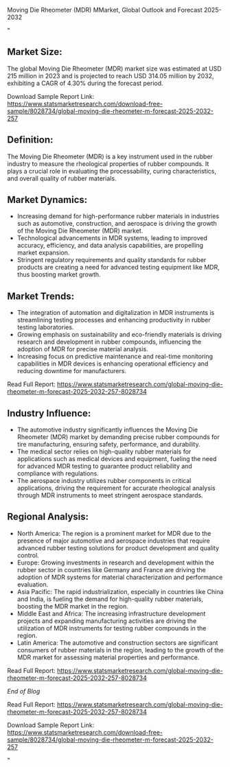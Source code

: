 Moving Die Rheometer (MDR) MMarket, Global Outlook and Forecast 2025-2032

"<html>
<h2>Market Size:</h2>
<p>The global Moving Die Rheometer (MDR) market size was estimated at USD 215 million in 2023 and is projected to reach USD 314.05 million by 2032, exhibiting a CAGR of 4.30% during the forecast period.</p>
<p>Download Sample Report Link: <a href='https://www.statsmarketresearch.com/download-free-sample/8028734/global-moving-die-rheometer-m-forecast-2025-2032-257'>https://www.statsmarketresearch.com/download-free-sample/8028734/global-moving-die-rheometer-m-forecast-2025-2032-257</a> </p>
  
<h2>Definition:</h2>
<p>The Moving Die Rheometer (MDR) is a key instrument used in the rubber industry to measure the rheological properties of rubber compounds. It plays a crucial role in evaluating the processability, curing characteristics, and overall quality of rubber materials.</p>

<h2>Market Dynamics:</h2>
<ul>
  <li>Increasing demand for high-performance rubber materials in industries such as automotive, construction, and aerospace is driving the growth of the Moving Die Rheometer (MDR) market.</li>
  <li>Technological advancements in MDR systems, leading to improved accuracy, efficiency, and data analysis capabilities, are propelling market expansion.</li>
  <li>Stringent regulatory requirements and quality standards for rubber products are creating a need for advanced testing equipment like MDR, thus boosting market growth.</li>
</ul>

<h2>Market Trends:</h2>
<ul>
  <li>The integration of automation and digitalization in MDR instruments is streamlining testing processes and enhancing productivity in rubber testing laboratories.</li>
  <li>Growing emphasis on sustainability and eco-friendly materials is driving research and development in rubber compounds, influencing the adoption of MDR for precise material analysis.</li>
  <li>Increasing focus on predictive maintenance and real-time monitoring capabilities in MDR devices is enhancing operational efficiency and reducing downtime for manufacturers.</li>
</ul>
<p>Read Full Report: <a href='https://www.statsmarketresearch.com/global-moving-die-rheometer-m-forecast-2025-2032-257-8028734'>https://www.statsmarketresearch.com/global-moving-die-rheometer-m-forecast-2025-2032-257-8028734</a> </p>
  
<h2>Industry Influence:</h2>
<ul>
  <li>The automotive industry significantly influences the Moving Die Rheometer (MDR) market by demanding precise rubber compounds for tire manufacturing, ensuring safety, performance, and durability.</li>
  <li>The medical sector relies on high-quality rubber materials for applications such as medical devices and equipment, fueling the need for advanced MDR testing to guarantee product reliability and compliance with regulations.</li>
  <li>The aerospace industry utilizes rubber components in critical applications, driving the requirement for accurate rheological analysis through MDR instruments to meet stringent aerospace standards.</li>
</ul>

<h2>Regional Analysis:</h2>
<ul>
  <li>North America: The region is a prominent market for MDR due to the presence of major automotive and aerospace industries that require advanced rubber testing solutions for product development and quality control.</li>
  <li>Europe: Growing investments in research and development within the rubber sector in countries like Germany and France are driving the adoption of MDR systems for material characterization and performance evaluation.</li>
  <li>Asia Pacific: The rapid industrialization, especially in countries like China and India, is fueling the demand for high-quality rubber materials, boosting the MDR market in the region.</li>
  <li>Middle East and Africa: The increasing infrastructure development projects and expanding manufacturing activities are driving the utilization of MDR instruments for testing rubber compounds in the region.</li>
  <li>Latin America: The automotive and construction sectors are significant consumers of rubber materials in the region, leading to the growth of the MDR market for assessing material properties and performance.</li>
</ul>
<p>Read Full Report: <a href='https://www.statsmarketresearch.com/global-moving-die-rheometer-m-forecast-2025-2032-257-8028734'>https://www.statsmarketresearch.com/global-moving-die-rheometer-m-forecast-2025-2032-257-8028734</a> </p>
  
<p><i>End of Blog</i></p>
<p>Read Full Report: <a href='https://www.statsmarketresearch.com/global-moving-die-rheometer-m-forecast-2025-2032-257-8028734'>https://www.statsmarketresearch.com/global-moving-die-rheometer-m-forecast-2025-2032-257-8028734</a> </p>
<p>Download Sample Report Link: <a href='https://www.statsmarketresearch.com/download-free-sample/8028734/global-moving-die-rheometer-m-forecast-2025-2032-257'>https://www.statsmarketresearch.com/download-free-sample/8028734/global-moving-die-rheometer-m-forecast-2025-2032-257</a> </p>
</html>"
